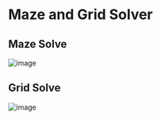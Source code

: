 # Maze and Grid Solver

## Maze Solve
![image](https://github.com/GorkemKocc/Maze-Solver/assets/118227992/93735478-ee53-4c41-a870-5d53da6ca233)

## Grid Solve
![image](https://github.com/GorkemKocc/Maze-Solver/assets/118227992/b044f8d5-eef9-4d5e-9187-d58b2eeeebcb)
